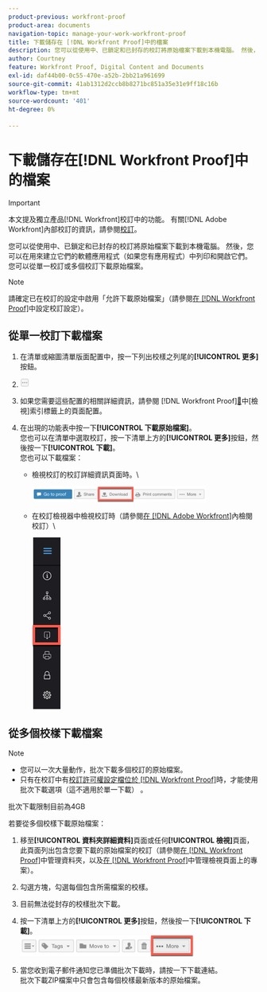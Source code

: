```yaml
---
product-previous: workfront-proof
product-area: documents
navigation-topic: manage-your-work-workfront-proof
title: 下載儲存在 [!DNL Workfront Proof]中的檔案
description: 您可以從使用中、已鎖定和已封存的校訂將原始檔案下載到本機電腦。 然後，您可以在用來建立它們的軟體應用程式（如果您有應用程式）中列印和開啟它們。 您可以從單一校訂或多個校訂下載原始檔案。
author: Courtney
feature: Workfront Proof, Digital Content and Documents
exl-id: daf44b00-0c55-470e-a52b-2bb21a961699
source-git-commit: 41ab1312d2ccb8b8271bc851a35e31e9ff18c16b
workflow-type: tm+mt
source-wordcount: '401'
ht-degree: 0%

---
```


# 下載儲存在[!DNL Workfront Proof]中的檔案

>[!IMPORTANT]
>
>本文提及獨立產品[!DNL Workfront]校訂中的功能。 有關[!DNL Adobe Workfront]內部校訂的資訊，請參閱[校訂](../../../review-and-approve-work/proofing/proofing.md)。

您可以從使用中、已鎖定和已封存的校訂將原始檔案下載到本機電腦。 然後，您可以在用來建立它們的軟體應用程式（如果您有應用程式）中列印和開啟它們。 您可以從單一校訂或多個校訂下載原始檔案。

>[!NOTE]
>
>請確定已在校訂的設定中啟用「允許下載原始檔案」（請參閱[在 [!DNL Workfront Proof]](../../../workfront-proof/wp-work-proofsfiles/manage-your-work/configure-proof-settings.md)中設定校訂設定）。

## 從單一校訂下載檔案

1. 在清單或縮圖清單版面配置中，按一下列出校樣之列尾的&#x200B;**[!UICONTROL 更多]**&#x200B;按鈕。
1. ![More_button_small.png](assets/more-button-small.png)

1. 如果您需要這些配置的相關詳細資訊，請參閱 [!DNL Workfront Proof][&#128279;](../../../workfront-proof/wp-work-proofsfiles/basic-features/page-layout-view.md)中[檢視]索引標籤上的頁面配置。
1. 在出現的功能表中按一下&#x200B;**[!UICONTROL 下載原始檔案]**。\
   您也可以在清單中選取校訂，按一下清單上方的&#x200B;**[!UICONTROL 更多]**&#x200B;按鈕，然後按一下&#x200B;**[!UICONTROL 下載]**。\
   您也可以下載檔案：

   * 檢視校訂的校訂詳細資訊頁面時。\

     ![Download_btn_in_Proof_Details.png](assets/download-btn-in-proof-details-350x32.png)

   * 在校訂檢視器中檢視校訂時（請參閱[在 [!DNL Adobe Workfront]](../../../review-and-approve-work/proofing/reviewing-proofs-within-workfront/review-proofs-in-wf.md)內檢閱校訂）\

     ![download_proof_btn_in_viewer.png](assets/download-proof-btn-in-viewer.png)

## 從多個校樣下載檔案

>[!NOTE]
>
>* 您可以一次大量動作，批次下載多個校訂的原始檔案。
>* 只有在校訂中有[校訂許可權設定檔位於 [!DNL Workfront Proof]](../../../workfront-proof/wp-acct-admin/account-settings/proof-perm-profiles-in-wp.md)時，才能使用批次下載選項（這不適用於單一下載） 。
>



批次下載限制目前為4GB

若要從多個校樣下載原始檔案：

1. 移至&#x200B;**[!UICONTROL 資料夾詳細資料]**&#x200B;頁面或任何&#x200B;**[!UICONTROL 檢視]**&#x200B;頁面，此頁面列出包含您要下載的原始檔案的校訂（請參閱[在 [!DNL Workfront Proof]](../../../workfront-proof/wp-work-proofsfiles/organize-your-work/manage-folders.md)中管理資料夾，以及[在 [!DNL Workfront Proof]](../../../workfront-proof/wp-work-proofsfiles/manage-your-work/manage-items-on-views-page.md)中管理檢視頁面上的專案）。

1. 勾選方塊，勾選每個包含所需檔案的校樣。
1. 目前無法從封存的校樣批次下載。
1. 按一下清單上方的&#x200B;**[!UICONTROL 更多]**&#x200B;按鈕，然後按一下&#x200B;**[!UICONTROL 下載]**。\
   ![更多_button_above_lists.png](assets/more-button-above-lists-350x42.png)

1. 當您收到電子郵件通知您已準備批次下載時，請按一下下載連結。\
   批次下載ZIP檔案中只會包含每個校樣最新版本的原始檔案。
